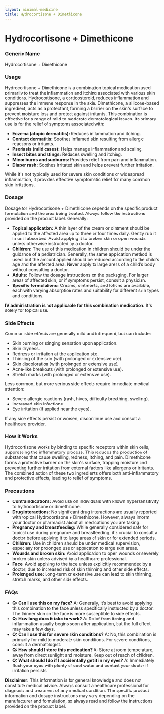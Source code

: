 ```yaml
---
layout: minimal-medicine
title: Hydrocortisone + Dimethicone
---
```


# Hydrocortisone + Dimethicone
### Generic Name
Hydrocortisone + Dimethicone

### Usage

Hydrocortisone + Dimethicone is a combination topical medication used primarily to treat the inflammation and itching associated with various skin conditions.  Hydrocortisone, a corticosteroid, reduces inflammation and suppresses the immune response in the skin. Dimethicone, a silicone-based ingredient, acts as a protectant, forming a barrier on the skin's surface to prevent moisture loss and protect against irritants.  This combination is effective for a range of mild to moderate dermatological issues.  Its primary use is for the relief of symptoms associated with:

*   **Eczema (atopic dermatitis):**  Reduces inflammation and itching.
*   **Contact dermatitis:**  Soothes inflamed skin resulting from allergic reactions or irritants.
*   **Psoriasis (mild cases):** Helps manage inflammation and scaling.
*   **Insect bites and stings:**  Reduces swelling and itching.
*   **Minor burns and sunburns:**  Provides relief from pain and inflammation.
*   **Diaper rash:**  Soothes irritated skin and helps prevent further irritation.

While it's not typically used for severe skin conditions or widespread inflammation, it provides effective symptomatic relief for many common skin irritations.


### Dosage

Dosage for Hydrocortisone + Dimethicone depends on the specific product formulation and the area being treated.  Always follow the instructions provided on the product label.  Generally:

* **Topical application:** A thin layer of the cream or ointment should be applied to the affected area up to three or four times daily.  Gently rub it in until absorbed.  Avoid applying it to broken skin or open wounds unless otherwise instructed by a doctor.
* **Children:**  The use of this medication in children should be under the guidance of a pediatrician.  Generally, the same application method is used, but the amount applied should be reduced according to the child's age and the affected area.   Never apply to large areas of a child's body without consulting a doctor.
* **Adults:**  Follow the dosage instructions on the packaging.  For larger areas of affected skin, or if symptoms persist, consult a physician.
* **Specific formulations:** Creams, ointments, and lotions are available, each with varying absorption rates and suitability for different skin types and conditions.

**IV administration is not applicable for this combination medication.**  It's solely for topical use.


### Side Effects

Common side effects are generally mild and infrequent, but can include:

*   Skin burning or stinging sensation upon application.
*   Skin dryness.
*   Redness or irritation at the application site.
*   Thinning of the skin (with prolonged or extensive use).
*   Skin discoloration (with prolonged or extensive use).
*   Acne-like breakouts (with prolonged or extensive use).
*   Stretch marks (with prolonged or extensive use).


Less common, but more serious side effects require immediate medical attention:

*   Severe allergic reactions (rash, hives, difficulty breathing, swelling).
*   Increased skin infections.
*   Eye irritation (if applied near the eyes).


If any side effects persist or worsen, discontinue use and consult a healthcare provider.


### How it Works

Hydrocortisone works by binding to specific receptors within skin cells, suppressing the inflammatory process. This reduces the production of substances that cause swelling, redness, itching, and pain.  Dimethicone forms a protective barrier on the skin's surface, trapping moisture and preventing further irritation from external factors like allergens or irritants.  The combined action of these two ingredients offers both anti-inflammatory and protective effects, leading to relief of symptoms.


### Precautions

*   **Contraindications:**  Avoid use on individuals with known hypersensitivity to hydrocortisone or dimethicone.
*   **Drug interactions:**  No significant drug interactions are usually reported with topical Hydrocortisone + Dimethicone. However, always inform your doctor or pharmacist about all medications you are taking.
*   **Pregnancy and breastfeeding:** While generally considered safe for topical use during pregnancy and breastfeeding, it's crucial to consult a doctor before applying it to large areas of skin or for extended periods.
*   **Children:**  Use in children should be under medical supervision, especially for prolonged use or application to large skin areas.
*   **Wounds and broken skin:** Avoid application to open wounds or severely broken skin unless advised by a healthcare professional.
*   **Face:**  Avoid applying to the face unless explicitly recommended by a doctor, due to increased risk of skin thinning and other side effects.
*   **Prolonged use:**  Long-term or extensive use can lead to skin thinning, stretch marks, and other side effects.


### FAQs

*   **Q: Can I use this on my face?** A: Generally, it’s best to avoid applying this combination to the face unless specifically instructed by a doctor. The thinner skin on the face is more susceptible to side effects.
*   **Q: How long does it take to work?** A:  Relief from itching and inflammation usually begins soon after application, but the full effect may take a few days.
*   **Q: Can I use this for severe skin conditions?** A:  No, this combination is primarily for mild to moderate skin conditions. For severe conditions, consult a dermatologist.
*   **Q: How should I store this medication?** A:  Store at room temperature, away from direct sunlight and moisture. Keep out of reach of children.
*   **Q: What should I do if I accidentally get it in my eyes?** A:  Immediately flush your eyes with plenty of cool water and contact your doctor if irritation persists.

**Disclaimer:** This information is for general knowledge and does not constitute medical advice. Always consult a healthcare professional for diagnosis and treatment of any medical condition.  The specific product information and dosage instructions may vary depending on the manufacturer and formulation, so always read and follow the instructions provided on the product label.

